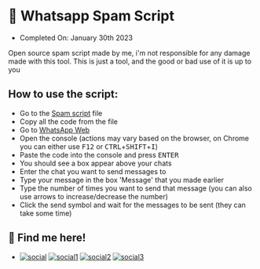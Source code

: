 # 🌊 Whatsapp Spam Script
- Completed On: January 30th 2023

Open source spam script made by me, i'm not responsible for any damage made with this tool. This is just a tool, and the good or bad use of it is up to you

## How to use the script:

- Go to the [Spam script](whatsapp-script.js) file
- Copy all the code from the file
- Go to [WhatsApp Web](https://web.whatsapp.com)
- Open the console (actions may vary based on the browser, on Chrome you can either use <kbd>F12</kbd> or <kbd>CTRL</kbd>+<kbd>SHIFT</kbd>+<kbd>I</kbd>)
- Paste the code into the console and press <kbd>ENTER</kbd>
- You should see a box appear above your chats
- Enter the chat you want to send messages to
- Type your message in the box 'Message' that you made earlier
- Type the number of times you want to send that message (you can also use arrows to increase/decrease the number)
- Click the send symbol and wait for the messages to be sent (they can take some time)

## 🐬 Find me here!
- [![social](https://img.shields.io/static/v1?logo=twitter&link=https://twitter.com/m6sser&label=&message=m6sser&color=white&logoColor=white&style=flat&labelColor=4f94ef)](https://twitter.com/m6sser)
[![social1](https://img.shields.io/static/v1?logo=instagram&link=https://instagram.com/fmesser11&label=&message=fmesser11&color=white&logoColor=white&style=flat&labelColor=4f94ef)](https://instagram.com/fmesser11)
[![social2](https://img.shields.io/static/v1?logo=GitHub&link=https://github.com/m6sser&label=&message=m6sser&color=white&logoColor=white&style=flat&labelColor=4f94ef)](https://github.com/m6sser)
[![social3](https://img.shields.io/static/v1?logo=Discord&link=http://discordapp.com/users/974844018762588200&label=&message=m6sser%232396&color=white&logoColor=white&style=flat&labelColor=4f94ef)](http://discordapp.com/users/974844018762588200)
